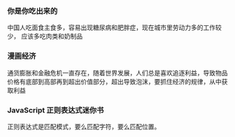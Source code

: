 <!--
 * @Author: zhangyu
 * @Email: zhangdulin@outlook.com
 * @Date: 2021-07-02 15:56:46
 * @LastEditors: zhangyu
 * @LastEditTime: 2021-07-07 13:34:19
 * @Description:
-->

### 你是你吃出来的

中国人吃面食主食多，容易出现糖尿病和肥胖症，现在城市里劳动力多的工作较少， 应该多吃肉类和奶制品

### 漫画经济

通货膨胀和金融危机一直存在，随着世界发展，人们总是喜欢追逐利益，导致物品价格有底部到高部再到超出价值部分，超出导致泡沫，要抓住经济的规律，从中获取利益

### JavaScript 正则表达式迷你书

正则表达式是匹配模式，要么匹配字符，要么匹配位置。

<Valine />
